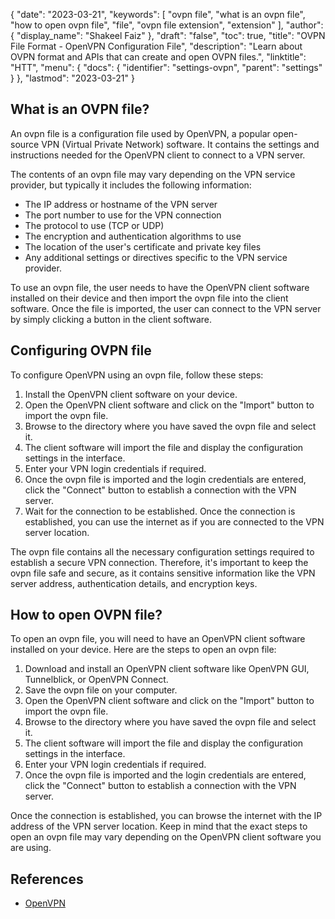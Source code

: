 {
  "date": "2023-03-21",
  "keywords": [
    "ovpn file",
    "what is an ovpn file",
    "how to open ovpn file",
    "file",
    "ovpn file extension",
    "extension"
  ],
  "author": {
    "display_name": "Shakeel Faiz"
  },
  "draft": "false",
  "toc": true,
  "title": "OVPN File Format - OpenVPN Configuration File",
  "description": "Learn about OVPN format and APIs that can create and open OVPN files.",
  "linktitle": "HTT",
  "menu": {
    "docs": {
      "identifier": "settings-ovpn",
      "parent": "settings"
    }
  },
  "lastmod": "2023-03-21"
}

## What is an OVPN file?

An ovpn file is a configuration file used by OpenVPN, a popular open-source VPN (Virtual Private Network) software. It contains the settings and instructions needed for the OpenVPN client to connect to a VPN server.

The contents of an ovpn file may vary depending on the VPN service provider, but typically it includes the following information:

- The IP address or hostname of the VPN server
- The port number to use for the VPN connection
- The protocol to use (TCP or UDP)
- The encryption and authentication algorithms to use
- The location of the user's certificate and private key files
- Any additional settings or directives specific to the VPN service provider.

To use an ovpn file, the user needs to have the OpenVPN client software installed on their device and then import the ovpn file into the client software. Once the file is imported, the user can connect to the VPN server by simply clicking a button in the client software.

## Configuring OVPN file

To configure OpenVPN using an ovpn file, follow these steps:

1. Install the OpenVPN client software on your device.
2. Open the OpenVPN client software and click on the "Import" button to import the ovpn file.
3. Browse to the directory where you have saved the ovpn file and select it.
4. The client software will import the file and display the configuration settings in the interface.
5. Enter your VPN login credentials if required.
6. Once the ovpn file is imported and the login credentials are entered, click the "Connect" button to establish a connection with the VPN server.
7. Wait for the connection to be established. Once the connection is established, you can use the internet as if you are connected to the VPN server location.

The ovpn file contains all the necessary configuration settings required to establish a secure VPN connection. Therefore, it's important to keep the ovpn file safe and secure, as it contains sensitive information like the VPN server address, authentication details, and encryption keys.

## How to open OVPN file?

To open an ovpn file, you will need to have an OpenVPN client software installed on your device. Here are the steps to open an ovpn file:

1. Download and install an OpenVPN client software like OpenVPN GUI, Tunnelblick, or OpenVPN Connect.
2. Save the ovpn file on your computer.
3. Open the OpenVPN client software and click on the "Import" button to import the ovpn file.
4. Browse to the directory where you have saved the ovpn file and select it.
5. The client software will import the file and display the configuration settings in the interface.
6. Enter your VPN login credentials if required.
7. Once the ovpn file is imported and the login credentials are entered, click the "Connect" button to establish a connection with the VPN server.

Once the connection is established, you can browse the internet with the IP address of the VPN server location. Keep in mind that the exact steps to open an ovpn file may vary depending on the OpenVPN client software you are using.

## References
* [OpenVPN](https://en.wikipedia.org/wiki/OpenVPN)
